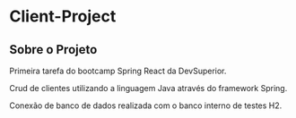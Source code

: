 # Client-Project

## Sobre o Projeto

Primeira tarefa do bootcamp Spring React da DevSuperior.

Crud de clientes utilizando a linguagem Java através do framework Spring.

Conexão de banco de dados realizada com o banco interno de testes H2.
